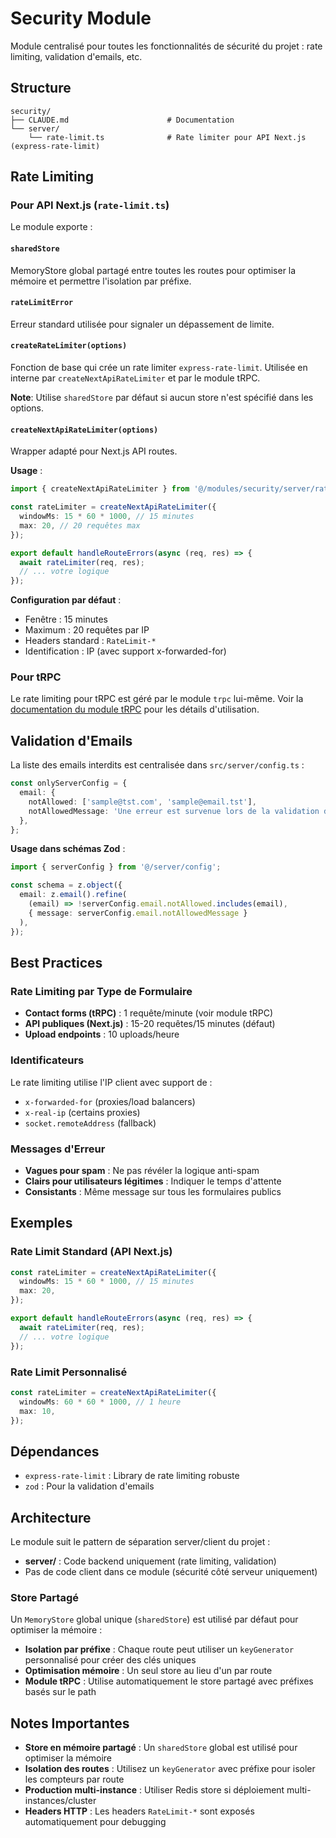 # Security Module

Module centralisé pour toutes les fonctionnalités de sécurité du projet : rate limiting, validation d'emails, etc.

## Structure

```
security/
├── CLAUDE.md                      # Documentation
└── server/
    └── rate-limit.ts              # Rate limiter pour API Next.js (express-rate-limit)
```

## Rate Limiting

### Pour API Next.js (`rate-limit.ts`)

Le module exporte :

#### `sharedStore`
MemoryStore global partagé entre toutes les routes pour optimiser la mémoire et permettre l'isolation par préfixe.

#### `rateLimitError`
Erreur standard utilisée pour signaler un dépassement de limite.

#### `createRateLimiter(options)`
Fonction de base qui crée un rate limiter `express-rate-limit`. Utilisée en interne par `createNextApiRateLimiter` et par le module tRPC.

**Note**: Utilise `sharedStore` par défaut si aucun store n'est spécifié dans les options.

#### `createNextApiRateLimiter(options)`
Wrapper adapté pour Next.js API routes.

**Usage** :
```typescript
import { createNextApiRateLimiter } from '@/modules/security/server/rate-limit';

const rateLimiter = createNextApiRateLimiter({
  windowMs: 15 * 60 * 1000, // 15 minutes
  max: 20, // 20 requêtes max
});

export default handleRouteErrors(async (req, res) => {
  await rateLimiter(req, res);
  // ... votre logique
});
```

**Configuration par défaut** :
- Fenêtre : 15 minutes
- Maximum : 20 requêtes par IP
- Headers standard : `RateLimit-*`
- Identification : IP (avec support x-forwarded-for)

### Pour tRPC

Le rate limiting pour tRPC est géré par le module `trpc` lui-même. Voir la [documentation du module tRPC](../trpc/CLAUDE.md#rate-limiting) pour les détails d'utilisation.

## Validation d'Emails

La liste des emails interdits est centralisée dans `src/server/config.ts` :

```typescript
const onlyServerConfig = {
  email: {
    notAllowed: ['sample@tst.com', 'sample@email.tst'],
    notAllowedMessage: 'Une erreur est survenue lors de la validation de votre demande',
  },
};
```

**Usage dans schémas Zod** :
```typescript
import { serverConfig } from '@/server/config';

const schema = z.object({
  email: z.email().refine(
    (email) => !serverConfig.email.notAllowed.includes(email),
    { message: serverConfig.email.notAllowedMessage }
  ),
});
```

## Best Practices

### Rate Limiting par Type de Formulaire

- **Contact forms (tRPC)** : 1 requête/minute (voir module tRPC)
- **API publiques (Next.js)** : 15-20 requêtes/15 minutes (défaut)
- **Upload endpoints** : 10 uploads/heure

### Identificateurs

Le rate limiting utilise l'IP client avec support de :
- `x-forwarded-for` (proxies/load balancers)
- `x-real-ip` (certains proxies)
- `socket.remoteAddress` (fallback)

### Messages d'Erreur

- **Vagues pour spam** : Ne pas révéler la logique anti-spam
- **Clairs pour utilisateurs légitimes** : Indiquer le temps d'attente
- **Consistants** : Même message sur tous les formulaires publics

## Exemples

### Rate Limit Standard (API Next.js)

```typescript
const rateLimiter = createNextApiRateLimiter({
  windowMs: 15 * 60 * 1000, // 15 minutes
  max: 20,
});

export default handleRouteErrors(async (req, res) => {
  await rateLimiter(req, res);
  // ... votre logique
});
```

### Rate Limit Personnalisé

```typescript
const rateLimiter = createNextApiRateLimiter({
  windowMs: 60 * 60 * 1000, // 1 heure
  max: 10,
});
```

## Dépendances

- `express-rate-limit` : Library de rate limiting robuste
- `zod` : Pour la validation d'emails

## Architecture

Le module suit le pattern de séparation server/client du projet :
- **server/** : Code backend uniquement (rate limiting, validation)
- Pas de code client dans ce module (sécurité côté serveur uniquement)

### Store Partagé

Un `MemoryStore` global unique (`sharedStore`) est utilisé par défaut pour optimiser la mémoire :
- **Isolation par préfixe** : Chaque route peut utiliser un `keyGenerator` personnalisé pour créer des clés uniques
- **Optimisation mémoire** : Un seul store au lieu d'un par route
- **Module tRPC** : Utilise automatiquement le store partagé avec préfixes basés sur le path

## Notes Importantes

- **Store en mémoire partagé** : Un `sharedStore` global est utilisé pour optimiser la mémoire
- **Isolation des routes** : Utilisez un `keyGenerator` avec préfixe pour isoler les compteurs par route
- **Production multi-instance** : Utiliser Redis store si déploiement multi-instances/cluster
- **Headers HTTP** : Les headers `RateLimit-*` sont exposés automatiquement pour debugging
